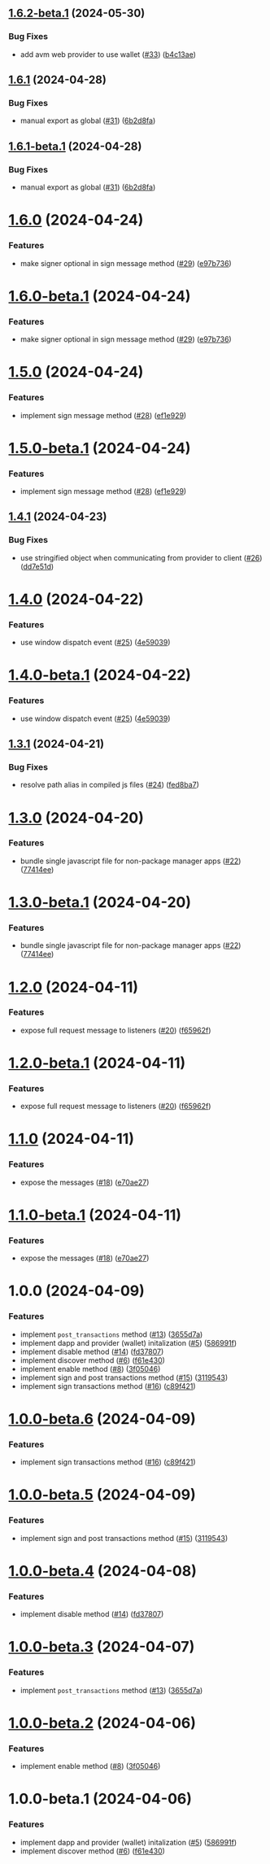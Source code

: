 ## [1.6.2-beta.1](https://github.com/agoralabs-sh/avm-web-provider/compare/v1.6.1...v1.6.2-beta.1) (2024-05-30)


### Bug Fixes

* add avm web provider to use wallet ([#33](https://github.com/agoralabs-sh/avm-web-provider/issues/33)) ([b4c13ae](https://github.com/agoralabs-sh/avm-web-provider/commit/b4c13aec74b73e9955d887149a55523680effaca))

## [1.6.1](https://github.com/agoralabs-sh/avm-web-provider/compare/v1.6.0...v1.6.1) (2024-04-28)


### Bug Fixes

* manual export as global ([#31](https://github.com/agoralabs-sh/avm-web-provider/issues/31)) ([6b2d8fa](https://github.com/agoralabs-sh/avm-web-provider/commit/6b2d8faf6ad7fd959f866485f18b5b6f3357d108))

## [1.6.1-beta.1](https://github.com/agoralabs-sh/avm-web-provider/compare/v1.6.0...v1.6.1-beta.1) (2024-04-28)


### Bug Fixes

* manual export as global ([#31](https://github.com/agoralabs-sh/avm-web-provider/issues/31)) ([6b2d8fa](https://github.com/agoralabs-sh/avm-web-provider/commit/6b2d8faf6ad7fd959f866485f18b5b6f3357d108))

# [1.6.0](https://github.com/agoralabs-sh/avm-web-provider/compare/v1.5.0...v1.6.0) (2024-04-24)


### Features

* make signer optional in sign message method ([#29](https://github.com/agoralabs-sh/avm-web-provider/issues/29)) ([e97b736](https://github.com/agoralabs-sh/avm-web-provider/commit/e97b736f2ed16b673dcfb39078ec83b2a68c9af7))

# [1.6.0-beta.1](https://github.com/agoralabs-sh/avm-web-provider/compare/v1.5.0...v1.6.0-beta.1) (2024-04-24)


### Features

* make signer optional in sign message method ([#29](https://github.com/agoralabs-sh/avm-web-provider/issues/29)) ([e97b736](https://github.com/agoralabs-sh/avm-web-provider/commit/e97b736f2ed16b673dcfb39078ec83b2a68c9af7))

# [1.5.0](https://github.com/agoralabs-sh/avm-web-provider/compare/v1.4.1...v1.5.0) (2024-04-24)


### Features

* implement sign message method ([#28](https://github.com/agoralabs-sh/avm-web-provider/issues/28)) ([ef1e929](https://github.com/agoralabs-sh/avm-web-provider/commit/ef1e92978a74a15876f7ac4d0a8d84fbd82eb6d2))

# [1.5.0-beta.1](https://github.com/agoralabs-sh/avm-web-provider/compare/v1.4.1...v1.5.0-beta.1) (2024-04-24)


### Features

* implement sign message method ([#28](https://github.com/agoralabs-sh/avm-web-provider/issues/28)) ([ef1e929](https://github.com/agoralabs-sh/avm-web-provider/commit/ef1e92978a74a15876f7ac4d0a8d84fbd82eb6d2))

## [1.4.1](https://github.com/agoralabs-sh/avm-web-provider/compare/v1.4.0...v1.4.1) (2024-04-23)


### Bug Fixes

* use stringified object when communicating from provider to client ([#26](https://github.com/agoralabs-sh/avm-web-provider/issues/26)) ([dd7e51d](https://github.com/agoralabs-sh/avm-web-provider/commit/dd7e51d61a3d23aaa28667c9413c3f30e8a9e56c))

# [1.4.0](https://github.com/agoralabs-sh/avm-web-provider/compare/v1.3.1...v1.4.0) (2024-04-22)


### Features

* use window dispatch event ([#25](https://github.com/agoralabs-sh/avm-web-provider/issues/25)) ([4e59039](https://github.com/agoralabs-sh/avm-web-provider/commit/4e59039ec642df992860f008c82ab59d07b2bb58))

# [1.4.0-beta.1](https://github.com/agoralabs-sh/avm-web-provider/compare/v1.3.1...v1.4.0-beta.1) (2024-04-22)


### Features

* use window dispatch event ([#25](https://github.com/agoralabs-sh/avm-web-provider/issues/25)) ([4e59039](https://github.com/agoralabs-sh/avm-web-provider/commit/4e59039ec642df992860f008c82ab59d07b2bb58))

## [1.3.1](https://github.com/agoralabs-sh/avm-web-provider/compare/v1.3.0...v1.3.1) (2024-04-21)


### Bug Fixes

* resolve path alias in compiled js files ([#24](https://github.com/agoralabs-sh/avm-web-provider/issues/24)) ([fed8ba7](https://github.com/agoralabs-sh/avm-web-provider/commit/fed8ba71e65a70cb821cd60d9dfbeebdf8125396))

# [1.3.0](https://github.com/agoralabs-sh/avm-web-provider/compare/v1.2.0...v1.3.0) (2024-04-20)


### Features

* bundle single javascript file for non-package manager apps ([#22](https://github.com/agoralabs-sh/avm-web-provider/issues/22)) ([77414ee](https://github.com/agoralabs-sh/avm-web-provider/commit/77414eef80008cbfe36c473bcda540d9ddc201bc))

# [1.3.0-beta.1](https://github.com/agoralabs-sh/avm-web-provider/compare/v1.2.0...v1.3.0-beta.1) (2024-04-20)


### Features

* bundle single javascript file for non-package manager apps ([#22](https://github.com/agoralabs-sh/avm-web-provider/issues/22)) ([77414ee](https://github.com/agoralabs-sh/avm-web-provider/commit/77414eef80008cbfe36c473bcda540d9ddc201bc))

# [1.2.0](https://github.com/agoralabs-sh/avm-web-provider/compare/v1.1.0...v1.2.0) (2024-04-11)


### Features

* expose full request message to listeners ([#20](https://github.com/agoralabs-sh/avm-web-provider/issues/20)) ([f65962f](https://github.com/agoralabs-sh/avm-web-provider/commit/f65962f4e154845c4fff27be1369f112dad1eca7))

# [1.2.0-beta.1](https://github.com/agoralabs-sh/avm-web-provider/compare/v1.1.0...v1.2.0-beta.1) (2024-04-11)


### Features

* expose full request message to listeners ([#20](https://github.com/agoralabs-sh/avm-web-provider/issues/20)) ([f65962f](https://github.com/agoralabs-sh/avm-web-provider/commit/f65962f4e154845c4fff27be1369f112dad1eca7))

# [1.1.0](https://github.com/agoralabs-sh/avm-web-provider/compare/v1.0.0...v1.1.0) (2024-04-11)


### Features

* expose the messages ([#18](https://github.com/agoralabs-sh/avm-web-provider/issues/18)) ([e70ae27](https://github.com/agoralabs-sh/avm-web-provider/commit/e70ae27cba800a105748d8b44c521d7ceecf1c9e))

# [1.1.0-beta.1](https://github.com/agoralabs-sh/avm-web-provider/compare/v1.0.0...v1.1.0-beta.1) (2024-04-11)


### Features

* expose the messages ([#18](https://github.com/agoralabs-sh/avm-web-provider/issues/18)) ([e70ae27](https://github.com/agoralabs-sh/avm-web-provider/commit/e70ae27cba800a105748d8b44c521d7ceecf1c9e))

# 1.0.0 (2024-04-09)


### Features

* implement `post_transactions` method ([#13](https://github.com/agoralabs-sh/avm-web-provider/issues/13)) ([3655d7a](https://github.com/agoralabs-sh/avm-web-provider/commit/3655d7a0bb99e2ecb31e6e25b260cc850be8326f))
* implement dapp and provider (wallet) initalization ([#5](https://github.com/agoralabs-sh/avm-web-provider/issues/5)) ([586991f](https://github.com/agoralabs-sh/avm-web-provider/commit/586991fa1da6d9d75ec039f8bedb7df5818b3121))
* implement disable method ([#14](https://github.com/agoralabs-sh/avm-web-provider/issues/14)) ([fd37807](https://github.com/agoralabs-sh/avm-web-provider/commit/fd378079546e3115b6808475e2ad1316040d00b9))
* implement discover method ([#6](https://github.com/agoralabs-sh/avm-web-provider/issues/6)) ([f61e430](https://github.com/agoralabs-sh/avm-web-provider/commit/f61e430f9faf6a85316b6b60f84d27ff59e70636))
* implement enable method ([#8](https://github.com/agoralabs-sh/avm-web-provider/issues/8)) ([3f05046](https://github.com/agoralabs-sh/avm-web-provider/commit/3f050463edfb2400e54573a36e4c893d4aa7d24c))
* implement sign and post transactions method ([#15](https://github.com/agoralabs-sh/avm-web-provider/issues/15)) ([3119543](https://github.com/agoralabs-sh/avm-web-provider/commit/311954333f5924f61625ad2ca9a71a8cface406f))
* implement sign transactions method ([#16](https://github.com/agoralabs-sh/avm-web-provider/issues/16)) ([c89f421](https://github.com/agoralabs-sh/avm-web-provider/commit/c89f421547e0c10f5c2f6a5fe0a76b036dba4e5d))

# [1.0.0-beta.6](https://github.com/agoralabs-sh/avm-web-provider/compare/v1.0.0-beta.5...v1.0.0-beta.6) (2024-04-09)


### Features

* implement sign transactions method ([#16](https://github.com/agoralabs-sh/avm-web-provider/issues/16)) ([c89f421](https://github.com/agoralabs-sh/avm-web-provider/commit/c89f421547e0c10f5c2f6a5fe0a76b036dba4e5d))

# [1.0.0-beta.5](https://github.com/agoralabs-sh/avm-web-provider/compare/v1.0.0-beta.4...v1.0.0-beta.5) (2024-04-09)


### Features

* implement sign and post transactions method ([#15](https://github.com/agoralabs-sh/avm-web-provider/issues/15)) ([3119543](https://github.com/agoralabs-sh/avm-web-provider/commit/311954333f5924f61625ad2ca9a71a8cface406f))

# [1.0.0-beta.4](https://github.com/agoralabs-sh/avm-web-provider/compare/v1.0.0-beta.3...v1.0.0-beta.4) (2024-04-08)


### Features

* implement disable method ([#14](https://github.com/agoralabs-sh/avm-web-provider/issues/14)) ([fd37807](https://github.com/agoralabs-sh/avm-web-provider/commit/fd378079546e3115b6808475e2ad1316040d00b9))

# [1.0.0-beta.3](https://github.com/agoralabs-sh/avm-web-provider/compare/v1.0.0-beta.2...v1.0.0-beta.3) (2024-04-07)


### Features

* implement `post_transactions` method ([#13](https://github.com/agoralabs-sh/avm-web-provider/issues/13)) ([3655d7a](https://github.com/agoralabs-sh/avm-web-provider/commit/3655d7a0bb99e2ecb31e6e25b260cc850be8326f))

# [1.0.0-beta.2](https://github.com/agoralabs-sh/avm-web-provider/compare/v1.0.0-beta.1...v1.0.0-beta.2) (2024-04-06)


### Features

* implement enable method ([#8](https://github.com/agoralabs-sh/avm-web-provider/issues/8)) ([3f05046](https://github.com/agoralabs-sh/avm-web-provider/commit/3f050463edfb2400e54573a36e4c893d4aa7d24c))

# 1.0.0-beta.1 (2024-04-06)


### Features

* implement dapp and provider (wallet) initalization ([#5](https://github.com/agoralabs-sh/avm-web-provider/issues/5)) ([586991f](https://github.com/agoralabs-sh/avm-web-provider/commit/586991fa1da6d9d75ec039f8bedb7df5818b3121))
* implement discover method ([#6](https://github.com/agoralabs-sh/avm-web-provider/issues/6)) ([f61e430](https://github.com/agoralabs-sh/avm-web-provider/commit/f61e430f9faf6a85316b6b60f84d27ff59e70636))
